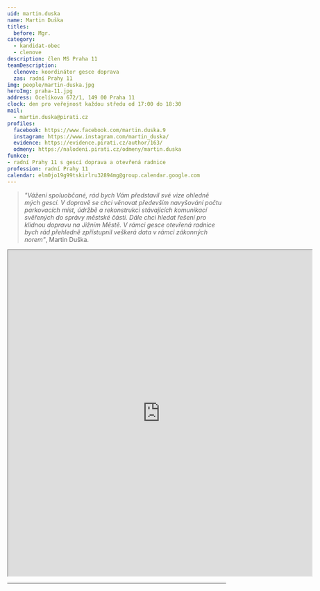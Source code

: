 ```yaml
---
uid: martin.duska
name: Martin Duška
titles:
  before: Mgr.
category:
  - kandidat-obec
  - clenove
description: člen MS Praha 11
teamDescription:
  clenove: koordinátor gesce doprava
  zas: radní Prahy 11
img: people/martin-duska.jpg
heroImg: praha-11.jpg
address: Ocelíkova 672/1, 149 00 Praha 11
clock: den pro veřejnost každou středu od 17:00 do 18:30
mail:
  - martin.duska@pirati.cz
profiles:
  facebook: https://www.facebook.com/martin.duska.9
  instagram: https://www.instagram.com/martin_duska/
  evidence: https://evidence.pirati.cz/author/163/
  odmeny: https://nalodeni.pirati.cz/odmeny/martin.duska
funkce: 
- radní Prahy 11 s gescí doprava a otevřená radnice
profession: radní Prahy 11
calendar: elm0jo19g99tskirlru32894mg@group.calendar.google.com
---
```



>*"Vážení spoluobčané, rád bych Vám představil své vize ohledně mých gescí. V dopravě se chci věnovat především navyšování počtu parkovacích míst, údržbě a rekonstrukci stávajících komunikací svěřených do správy městské části. Dále chci hledat řešení pro klidnou dopravu na Jižním Městě. V rámci gesce otevřená radnice bych rád přehledně zpřístupnil veškerá data v rámci zákonných norem"*, Martin Duška.

<iframe width="700" height="750" src="https://calendar.google.com/calendar/u/0/embed?src=elm0jo19g99tskirlru32894mg@group.calendar.google.com&ctz=Europe/Prague"></iframe>

---

